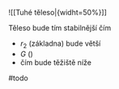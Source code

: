 ![[Tuhé těleso|{widht=50%}]]

Těleso bude tím stabilnější čím
- $r_2$ (základna) bude větší
- $G$ ()
- čím bude těžiště níže



#todo